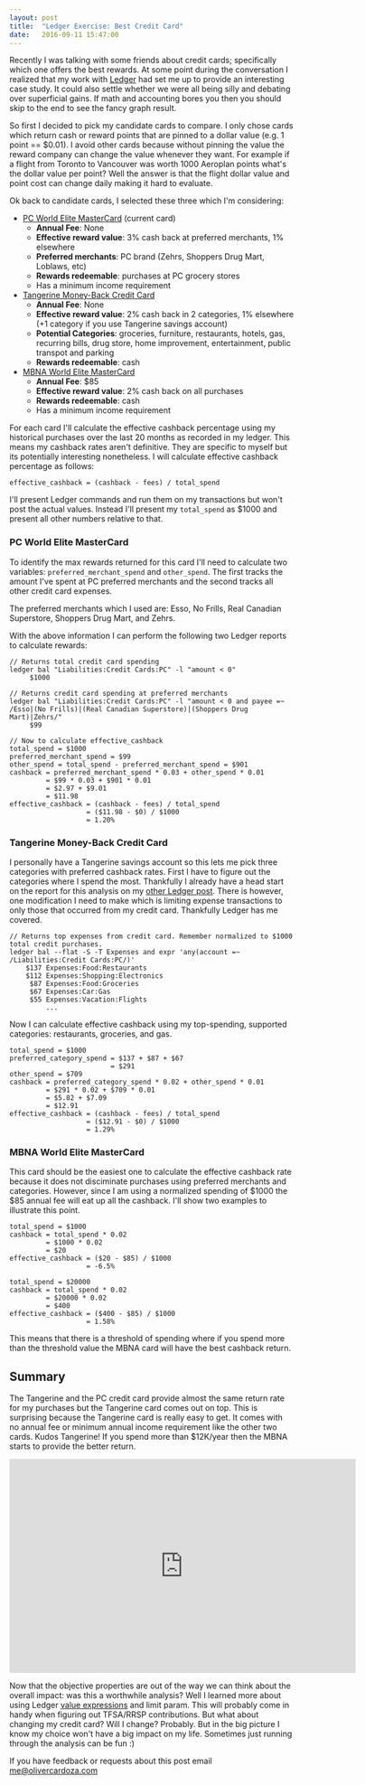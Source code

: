 ```yaml
---
layout: post
title:  "Ledger Exercise: Best Credit Card"
date:   2016-09-11 15:47:00
---
```

Recently I was talking with some friends about credit cards; specifically which one offers the best rewards. At some point during the conversation I realized that my work with [Ledger](http://ledger-cli.org) had set me up to provide an interesting case study. It could also settle whether we were all being silly and debating over superficial gains. If math and accounting bores you then you should skip to the end to see the fancy graph result.

So first I decided to pick my candidate cards to compare. I only chose cards which return cash or reward points that are pinned to a dollar value (e.g. 1 point == $0.01). I avoid other cards because without pinning the value the reward company can change the value whenever they want. For example if a flight from Toronto to Vancouver was worth 1000 Aeroplan points what's the dollar value per point? Well the answer is that the flight dollar value and point cost can change daily making it hard to evaluate.

Ok back to candidate cards, I selected these three which I'm considering:

* [PC World Elite MasterCard](http://www.pcfinancial.ca/WorldElite) (current card)
    * **Annual Fee**: None
    * **Effective reward value**: 3% cash back at preferred merchants, 1% elsewhere
    * **Preferred merchants**: PC brand (Zehrs, Shoppers Drug Mart, Loblaws, etc)
    * **Rewards redeemable**: purchases at PC grocery stores
    * Has a minimum income requirement
* [Tangerine Money-Back Credit Card](https://www.tangerine.ca/moneybackcreditcard)
    * **Annual Fee**: None
    * **Effective reward value**: 2% cash back in 2 categories, 1% elsewhere (+1 category if you use Tangerine savings account)
    * **Potential Categories**: groceries, furniture, restaurants, hotels, gas, recurring bills, drug store, home improvement, entertainment, public transpot and parking 
    * **Rewards redeemable**: cash
* [MBNA World Elite MasterCard](https://rewards.mbna.ca/worldelite)
    * **Annual Fee**: $85
    * **Effective reward value**: 2% cash back on all purchases
    * **Rewards redeemable**: cash
    * Has a minimum income requirement

For each card I'll calculate the effective cashback percentage using my historical purchases over the last 20 months as recorded in my ledger. This means my cashback rates aren't definitive. They are specific to myself but its potentially interesting nonetheless. I will calculate effective cashback percentage as follows:

```
effective_cashback = (cashback - fees) / total_spend
```
I'll present Ledger commands and run them on my transactions but won't post the actual values. Instead I'll present my `total_spend` as $1000 and present all other numbers relative to that.

### PC World Elite MasterCard

To identify the max rewards returned for this card I'll need to calculate two variables: `preferred_merchant_spend` and `other_spend`. The first tracks the amount I've spent at PC preferred merchants and the second tracks all other credit card expenses.

The preferred merchants which I used are: Esso, No Frills, Real Canadian Superstore, Shoppers Drug Mart, and Zehrs.

With the above information I can perform the following two Ledger reports to calculate rewards:

```
// Returns total credit card spending
ledger bal "Liabilities:Credit Cards:PC" -l "amount < 0"
     $1000

// Returns credit card spending at preferred merchants
ledger bal "Liabilities:Credit Cards:PC" -l "amount < 0 and payee =~ /Esso|(No Frills)|(Real Canadian Superstore)|(Shoppers Drug Mart)|Zehrs/"
     $99

// Now to calculate effective_cashback
total_spend = $1000
preferred_merchant_spend = $99
other_spend = total_spend - preferred_merchant_spend = $901
cashback = preferred_merchant_spend * 0.03 + other_spend * 0.01
         = $99 * 0.03 + $901 * 0.01
         = $2.97 + $9.01
         = $11.98
effective_cashback = (cashback - fees) / total_spend
                   = ($11.98 - $0) / $1000
                   = 1.20%
```

### Tangerine Money-Back Credit Card

I personally have a Tangerine savings account so this lets me pick three categories with preferred cashback rates. First I have to figure out the categories where I spend the most. Thankfully I already have a head start on the report for this analysis on my [other Ledger post](http://olivercardoza.com/2016/06/18/the-path-to-ledger.html). There is however, one modification I need to make which is limiting expense transactions to only those that occurred from my credit card. Thankfully Ledger has me covered.

```
// Returns top expenses from credit card. Remember normalized to $1000 total credit purchases.
ledger bal --flat -S -T Expenses and expr 'any(account =~ /Liabilities:Credit Cards:PC/)'
    $137 Expenses:Food:Restaurants
    $112 Expenses:Shopping:Electronics
     $87 Expenses:Food:Groceries
     $67 Expenses:Car:Gas
     $55 Expenses:Vacation:Flights 
         ...
```

Now I can calculate effective cashback using my top-spending, supported categories: restaurants, groceries, and gas.

```
total_spend = $1000
preferred_category_spend = $137 + $87 + $67
                         = $291
other_spend = $709
cashback = preferred_category_spend * 0.02 + other_spend * 0.01
         = $291 * 0.02 + $709 * 0.01
         = $5.82 + $7.09
         = $12.91
effective_cashback = (cashback - fees) / total_spend
                   = ($12.91 - $0) / $1000
                   = 1.29%
```

### MBNA World Elite MasterCard

This card should be the easiest one to calculate the effective cashback rate because it does not disciminate purchases using preferred merchants and categories. However, since I am using a normalized spending of $1000 the $85 annual fee will eat up all the cashback. I'll show two examples to illustrate this point.

```
total_spend = $1000
cashback = total_spend * 0.02
         = $1000 * 0.02
         = $20
effective_cashback = ($20 - $85) / $1000
                   = -6.5%

total_spend = $20000
cashback = total_spend * 0.02
         = $20000 * 0.02
         = $400
effective_cashback = ($400 - $85) / $1000
                   = 1.58%
```

This means that there is a threshold of spending where if you spend more than the threshold value the MBNA card will have the best cashback return.

## Summary

The Tangerine and the PC credit card provide almost the same return rate for my purchases but the Tangerine card comes out on top. This is surprising because the Tangerine card is really easy to get. It comes with no annual fee or minimum annual income requirement like the other two cards. Kudos Tangerine! If you spend more than $12K/year then the MBNA starts to provide the better return.

<iframe width="613" height="379" seamless frameborder="0" scrolling="no" src="https://docs.google.com/spreadsheets/d/1BWTzVrlXIEFNEa-3XXyqXpADdyev8BOcfUSuHkMQkpw/pubchart?oid=789365586&amp;format=interactive"></iframe>

Now that the objective properties are out of the way we can think about the overall impact: was this a worthwhile analysis? Well I learned more about using Ledger [value expressions](http://ledger-cli.org/3.0/doc/ledger3.html#Value-Expressions) and limit param. This will probably come in handy when figuring out TFSA/RRSP contributions. But what about changing my credit card? Will I change? Probably. But in the big picture I know my choice won't have a big impact on my life. Sometimes just running through the analysis can be fun :)

If you have feedback or requests about this post email me@olivercardoza.com
